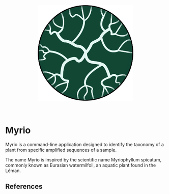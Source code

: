 <div align="center">
<img src="/assets/icon.svg" width="300"></img>
</div><br><br>

# Myrio

Myrio is a command-line application designed to identify the taxonomy of a plant from specific amplified sequences of a sample.

The name Myrio is inspired by the scientific name Myriophyllum spicatum, commonly known as Eurasian watermilfoil, an aquatic plant found in the Léman.

## References
